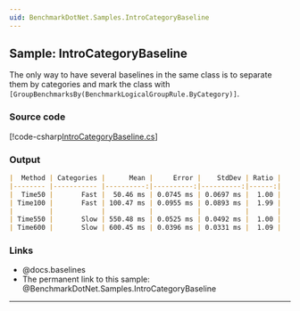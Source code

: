 ```yaml
---
uid: BenchmarkDotNet.Samples.IntroCategoryBaseline
---
```


## Sample: IntroCategoryBaseline

The only way to have several baselines in the same class is to separate them by categories
  and mark the class with `[GroupBenchmarksBy(BenchmarkLogicalGroupRule.ByCategory)]`.

### Source code

[!code-csharp[IntroCategoryBaseline.cs](../../../samples/BenchmarkDotNet.Samples/IntroCategoryBaseline.cs)]

### Output

```markdown
|  Method | Categories |      Mean |     Error |    StdDev | Ratio |
|-------- |----------- |----------:|----------:|----------:|------:|
|  Time50 |       Fast |  50.46 ms | 0.0745 ms | 0.0697 ms |  1.00 |
| Time100 |       Fast | 100.47 ms | 0.0955 ms | 0.0893 ms |  1.99 |
|         |            |           |           |           |       |
| Time550 |       Slow | 550.48 ms | 0.0525 ms | 0.0492 ms |  1.00 |
| Time600 |       Slow | 600.45 ms | 0.0396 ms | 0.0331 ms |  1.09 |
```

### Links

* @docs.baselines
* The permanent link to this sample: @BenchmarkDotNet.Samples.IntroCategoryBaseline

---